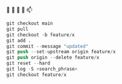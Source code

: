  👋  👀  🌱  💞️  📫 
```s
git checkout main
git pull
git checkout -b feature/x
git add .
git commit --message "updated"
git push --set-upstream origin feature/x
git push origin --delete feature/x
git reset --hard
git log -S <search_phrase>
git checkout feature/x
```

<!---
petitess/petitess is a ✨ special ✨ repository because its `README.md` (this file) appears on your GitHub profile.
You can click the Preview link to take a look at your changes.
--->
